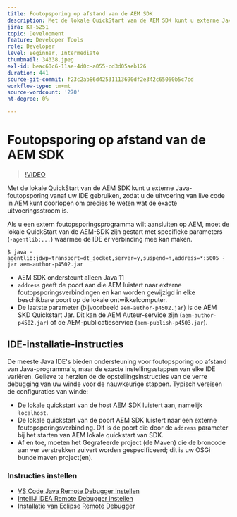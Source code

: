 ```yaml
---
title: Foutopsporing op afstand van de AEM SDK
description: Met de lokale QuickStart van de AEM SDK kunt u externe Java-foutopsporing vanaf uw IDE gebruiken, zodat u de uitvoering van live code in AEM kunt doorlopen om precies te weten wat de exacte uitvoeringsstroom is.
jira: KT-5251
topic: Development
feature: Developer Tools
role: Developer
level: Beginner, Intermediate
thumbnail: 34338.jpeg
exl-id: beac60c6-11ae-4d0c-a055-cd3d05aeb126
duration: 441
source-git-commit: f23c2ab86d42531113690df2e342c65060b5c7cd
workflow-type: tm+mt
source-wordcount: '270'
ht-degree: 0%

---
```


# Foutopsporing op afstand van de AEM SDK

>[!VIDEO](https://video.tv.adobe.com/v/34338?quality=12&learn=on)

Met de lokale QuickStart van de AEM SDK kunt u externe Java-foutopsporing vanaf uw IDE gebruiken, zodat u de uitvoering van live code in AEM kunt doorlopen om precies te weten wat de exacte uitvoeringsstroom is.

Als u een extern foutopsporingsprogramma wilt aansluiten op AEM, moet de lokale QuickStart van de AEM-SDK zijn gestart met specifieke parameters (`-agentlib:...`) waarmee de IDE er verbinding mee kan maken.

```
$ java -agentlib:jdwp=transport=dt_socket,server=y,suspend=n,address=*:5005 -jar aem-author-p4502.jar   
```

+ AEM SDK ondersteunt alleen Java 11
+ `address` geeft de poort aan die AEM luistert naar externe foutopsporingsverbindingen en kan worden gewijzigd in elke beschikbare poort op de lokale ontwikkelcomputer.
+ De laatste parameter (bijvoorbeeld `aem-author-p4502.jar`) is de AEM SKD Quickstart Jar. Dit kan de AEM Auteur-service zijn (`aem-author-p4502.jar`) of de AEM-publicatieservice (`aem-publish-p4503.jar`).


## IDE-installatie-instructies

De meeste Java IDE&#39;s bieden ondersteuning voor foutopsporing op afstand van Java-programma&#39;s, maar de exacte instellingsstappen van elke IDE variëren. Gelieve te herzien de de opstellingsinstructies van de verre debugging van uw winde voor de nauwkeurige stappen. Typisch vereisen de configuraties van winde:

+ De lokale quickstart van de host AEM SDK luistert aan, namelijk `localhost`.
+ De lokale quickstart van de poort AEM SDK luistert naar een externe foutopsporingsverbinding. Dit is de poort die door de `address` parameter bij het starten van AEM lokale quickstart van SDK.
+ Af en toe, moeten het Gegrafeerde project (de Maven) die de broncode aan ver verstrekken zuivert worden gespecificeerd; dit is uw OSGi bundelmaven project(en).

### Instructies instellen

+ [VS Code Java Remote Debugger instellen](https://code.visualstudio.com/docs/java/java-debugging)
+ [IntelliJ IDEA Remote Debugger instellen](https://www.jetbrains.com/help/idea/tutorial-remote-debug.html)
+ [Installatie van Eclipse Remote Debugger](https://javapapers.com/core-java/java-remote-debug-with-eclipse/)
